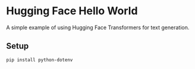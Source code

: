 # Hugging Face Hello World

A simple example of using Hugging Face Transformers for text generation.

## Setup

```python3
pip install python-dotenv
```